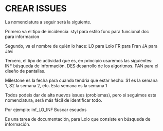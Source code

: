 CREAR ISSUES
=========

La nomenclatura a seguir será la siguiente.

Primero va el tipo de incidencia:
styl para estilo
func para funcional
doc para informacion


Segundo, va el nombre de quién lo hace:
LO para Lolo
FR para Fran
JA para Javi


Tercero, el tipo de actividad que es, en principio usaremos las siguientes:
INF búsqueda de información.
DES desarrollo de los algoritmos.
PAN para el diseño de pantallas.


Milestone es la fecha para cuando tendría que estar hecho:
S1 es la semana 1, S2 la semana 2, etc.
Esta semana es la semana 1

Todos podeis dar de alta nuevos issues (problemas), pero si seguimos esta nomenclatura, será más fácil de identificar todo.

Por ejemplo:
inf_LO_INF Buscar escudos

Es una tarea de documentación, para Lolo que consiste en búsqueda de información.
